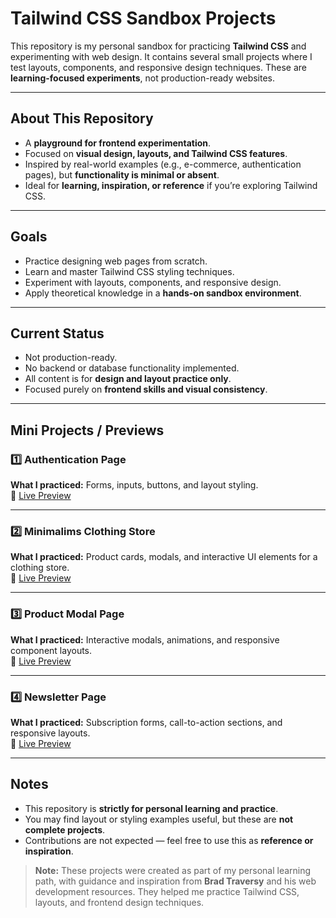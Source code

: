 # Tailwind CSS Sandbox Projects

This repository is my personal sandbox for practicing **Tailwind CSS** and experimenting with web design. It contains several small projects where I test layouts, components, and responsive design techniques. These are **learning-focused experiments**, not production-ready websites.

---

## About This Repository
- A **playground for frontend experimentation**.
- Focused on **visual design, layouts, and Tailwind CSS features**.
- Inspired by real-world examples (e.g., e-commerce, authentication pages), but **functionality is minimal or absent**.
- Ideal for **learning, inspiration, or reference** if you’re exploring Tailwind CSS.

---

## Goals
- Practice designing web pages from scratch.
- Learn and master Tailwind CSS styling techniques.
- Experiment with layouts, components, and responsive design.
- Apply theoretical knowledge in a **hands-on sandbox environment**.

---

## Current Status
- Not production-ready.
- No backend or database functionality implemented.
- All content is for **design and layout practice only**.
- Focused purely on **frontend skills and visual consistency**.

---

## Mini Projects / Previews

### 1️⃣ Authentication Page
**What I practiced:** Forms, inputs, buttons, and layout styling.  
🔗 [Live Preview](https://tailwindcss-authentication.vercel.app)

---

### 2️⃣ Minimalims Clothing Store
**What I practiced:** Product cards, modals, and interactive UI elements for a clothing store.  
🔗 [Live Preview](https://tailwindcss-minimalism-store.vercel.app)

---

### 3️⃣ Product Modal Page
**What I practiced:** Interactive modals, animations, and responsive component layouts.  
🔗 [Live Preview](https://tailwindcss-product-modal.vercel.app)

---

### 4️⃣ Newsletter Page
**What I practiced:** Subscription forms, call-to-action sections, and responsive layouts.  
🔗 [Live Preview](https://tailwindcss-newsletter.vercel.app)

---

## Notes
- This repository is **strictly for personal learning and practice**.  
- You may find layout or styling examples useful, but these are **not complete projects**.  
- Contributions are not expected — feel free to use this as **reference or inspiration**.






> **Note:** These projects were created as part of my personal learning path, with guidance and inspiration from **Brad Traversy** and his web development resources. They helped me practice Tailwind CSS, layouts, and frontend design techniques.
